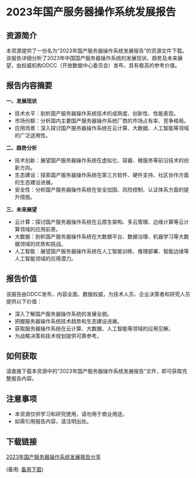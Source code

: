 # 2023年国产服务器操作系统发展报告

## 资源简介

本资源提供了一份名为“2023年国产服务器操作系统发展报告”的资源文件下载。该报告详细分析了2023年中国国产服务器操作系统的发展现状、趋势及未来展望，由权威机构ODCC（开放数据中心委员会）发布，具有极高的参考价值。

## 报告内容摘要

**一、发展现状**

* 技术水平：剖析国产服务器操作系统技术的成熟度、创新性、性能表现。
* 市场份额：分析国内主要国产服务器操作系统厂商的市场占有率、竞争格局。
* 应用场景：深入探讨国产服务器操作系统在云计算、大数据、人工智能等领域的广泛适用性。

**二、趋势分析**

* 技术创新：展望国产服务器操作系统在虚拟化、容器、微服务等前沿技术的创新方向。
* 生态建设：探索国产服务器操作系统在第三方软件、硬件支持、社区协作方面的生态建设进展。
* 安全性：分析国产服务器操作系统在安全加固、风险控制、认证体系方面的提升措施。

**三、未来展望**

* 云计算：探讨国产服务器操作系统在云原生架构、多云管理、边缘计算等云计算领域的应用前景。
* 大数据：剖析国产服务器操作系统在大数据平台、数据治理、机器学习等大数据领域的优势和挑战。
* 人工智能：展望国产服务器操作系统在人工智能训练、推理部署、智能边缘等人工智能领域的应用潜力。

## 报告价值

该报告由ODCC发布，内容全面、数据权威，为技术人员、企业决策者和研究人员提供以下价值：

* 深入了解国产服务器操作系统的发展全貌。
* 把握服务器操作系统技术趋势和生态建设进展。
* 获取服务器操作系统在云计算、大数据、人工智能等领域的应用见解。
* 为战略决策和技术规划提供可靠参考。

## 如何获取

请直接下载本资源中的“2023年国产服务器操作系统发展报告”文件，即可获取完整报告内容。

## 注意事项

* 本资源仅供学习和研究使用，请勿用于商业用途。
* 如需引用报告内容，请注明出处。

## 下载链接
[2023年国产服务器操作系统发展报告分享](https://pan.quark.cn/s/d7c7ed8e7435) 

(备用: [备用下载](https://pan.baidu.com/s/1MwPcRxsCkCd7o9rs2cMNSg?pwd=1234))
